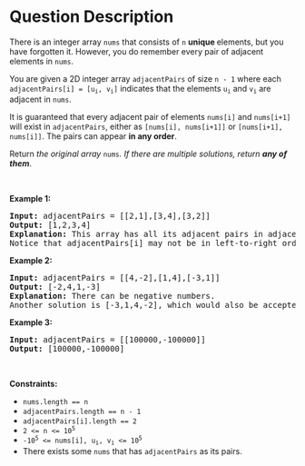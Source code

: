 # Question Description

<p>There is an integer array <code>nums</code> that consists of <code>n</code> <strong>unique </strong>elements, but you have forgotten it. However, you do remember every pair of adjacent elements in <code>nums</code>.</p>

<p>You are given a 2D integer array <code>adjacentPairs</code> of size <code>n - 1</code> where each <code>adjacentPairs[i] = [u<sub>i</sub>, v<sub>i</sub>]</code> indicates that the elements <code>u<sub>i</sub></code> and <code>v<sub>i</sub></code> are adjacent in <code>nums</code>.</p>

<p>It is guaranteed that every adjacent pair of elements <code>nums[i]</code> and <code>nums[i+1]</code> will exist in <code>adjacentPairs</code>, either as <code>[nums[i], nums[i+1]]</code> or <code>[nums[i+1], nums[i]]</code>. The pairs can appear <strong>in any order</strong>.</p>

<p>Return <em>the original array </em><code>nums</code><em>. If there are multiple solutions, return <strong>any of them</strong></em>.</p>

<p>&nbsp;</p>
<p><strong>Example 1:</strong></p>

<pre>
<strong>Input:</strong> adjacentPairs = [[2,1],[3,4],[3,2]]
<strong>Output:</strong> [1,2,3,4]
<strong>Explanation:</strong> This array has all its adjacent pairs in adjacentPairs.
Notice that adjacentPairs[i] may not be in left-to-right order.
</pre>

<p><strong>Example 2:</strong></p>

<pre>
<strong>Input:</strong> adjacentPairs = [[4,-2],[1,4],[-3,1]]
<strong>Output:</strong> [-2,4,1,-3]
<strong>Explanation:</strong> There can be negative numbers.
Another solution is [-3,1,4,-2], which would also be accepted.
</pre>

<p><strong>Example 3:</strong></p>

<pre>
<strong>Input:</strong> adjacentPairs = [[100000,-100000]]
<strong>Output:</strong> [100000,-100000]
</pre>

<p>&nbsp;</p>
<p><strong>Constraints:</strong></p>

<ul>
	<li><code>nums.length == n</code></li>
	<li><code>adjacentPairs.length == n - 1</code></li>
	<li><code>adjacentPairs[i].length == 2</code></li>
	<li><code>2 &lt;= n &lt;= 10<sup>5</sup></code></li>
	<li><code>-10<sup>5</sup> &lt;= nums[i], u<sub>i</sub>, v<sub>i</sub> &lt;= 10<sup>5</sup></code></li>
	<li>There exists some <code>nums</code> that has <code>adjacentPairs</code> as its pairs.</li>
</ul>
